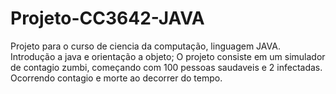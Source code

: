 # Projeto-CC3642-JAVA
Projeto para o curso de ciencia da computação, linguagem JAVA.
Introdução a java e orientação a objeto;
O projeto consiste em um simulador de contagio zumbi, começando com 100 pessoas saudaveis e 2 infectadas. Ocorrendo contagio e morte ao decorrer do tempo.

